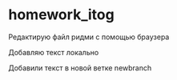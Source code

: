 ﻿# homework_itog

 Редактирую файл ридми с помощью браузера
 
Добавляю текст локально

Добавили текст в новой ветке newbranch